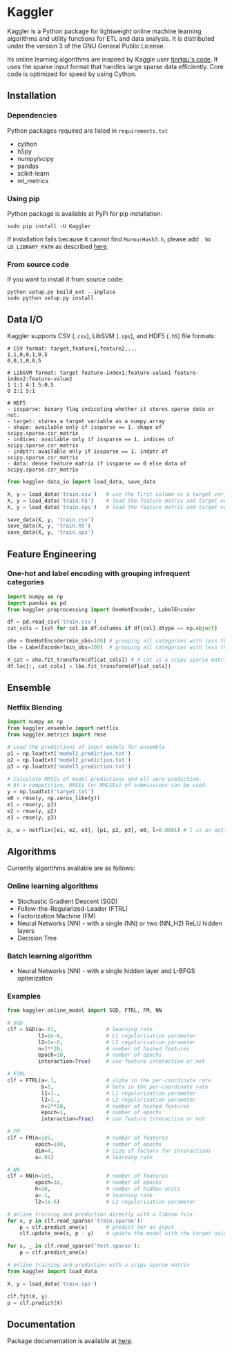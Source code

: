 # Kaggler
Kaggler is a Python package for lightweight online machine learning algorithms and utility functions for ETL and data analysis. It is distributed under the version 3 of the GNU General Public License.

Its online learning algorithms are inspired by Kaggle user [tinrtgu's code](http://goo.gl/K8hQBx).  It uses the sparse input format that handles large sparse data efficiently.  Core code is optimized for speed by using Cython.


## Installation

### Dependencies
Python packages required are listed in `requirements.txt`
* cython
* h5py
* numpy/scipy
* pandas
* scikit-learn
* ml_metrics

### Using pip
Python package is available at PyPi for pip installation:
```
sudo pip install -U Kaggler
```
If installation fails because it cannot find `MurmurHash3.h`, please add `.` to
`LD_LIBRARY_PATH` as described [here](https://github.com/jeongyoonlee/Kaggler/issues/32).

### From source code
If you want to install it from source code:
```
python setup.py build_ext --inplace
sudo python setup.py install
```

## Data I/O
Kaggler supports CSV (`.csv`), LibSVM (`.sps`), and HDF5 (`.h5`) file formats:
```
# CSV format: target,feature1,feature2,...
1,1,0,0,1,0.5
0,0,1,0,0,5

# LibSVM format: target feature-index1:feature-value1 feature-index2:feature-value2
1 1:1 4:1 5:0.5
0 2:1 5:1

# HDF5
- issparse: binary flag indicating whether it stores sparse data or not.
- target: stores a target variable as a numpy.array
- shape: available only if issparse == 1. shape of scipy.sparse.csr_matrix
- indices: available only if issparse == 1. indices of scipy.sparse.csr_matrix
- indptr: available only if issparse == 1. indptr of scipy.sparse.csr_matrix
- data: dense feature matrix if issparse == 0 else data of scipy.sparse.csr_matrix
```

```python
from kaggler.data_io import load_data, save_data

X, y = load_data('train.csv')	# use the first column as a target variable
X, y = load_data('train.h5')	# load the feature matrix and target vector from a HDF5 file.
X, y = load_data('train.sps')	# load the feature matrix and target vector from LibSVM file.

save_data(X, y, 'train.csv')
save_data(X, y, 'train.h5')
save_data(X, y, 'train.sps')
```


## Feature Engineering

### One-hot and label encoding with grouping infrequent categories
```python
import numpy as np
import pandas as pd
from kaggler.preprocessing import OneHotEncoder, LabelEncoder

df = pd.read_csv('train.csv')
cat_cols = [col for col in df.columns if df[col].dtype == np.object]

ohe = OneHotEncoder(min_obs=100) # grouping all categories with less than 100 occurences
lbe = LabelEncoder(min_obs=100)  # grouping all categories with less than 100 occurences

X_cat = ohe.fit_transform(df[cat_cols])	# X_cat is a scipy sparse matrix
df.loc[:, cat_cols] = lbe.fit_transform(df[cat_cols])
```

## Ensemble

### Netflix Blending
```python
import numpy as np
from kaggler.ensemble import netflix
from kaggler.metrics import rmse

# Load the predictions of input models for ensemble
p1 = np.loadtxt('model1_prediction.txt')
p2 = np.loadtxt('model2_prediction.txt')
p3 = np.loadtxt('model3_prediction.txt')

# Calculate RMSEs of model predictions and all-zero prediction.
# At a competition, RMSEs (or RMLSEs) of submissions can be used.
y = np.loadtxt('target.txt')   
e0 = rmse(y, np.zeros_like(y)) 
e1 = rmse(y, p1)
e2 = rmse(y, p2)
e3 = rmse(y, p3)

p, w = netflix([e1, e2, e3], [p1, p2, p3], e0, l=0.0001) # l is an optional regularization parameter.
```


## Algorithms
Currently algorithms available are as follows:

### Online learning algorithms
* Stochastic Gradient Descent (SGD)
* Follow-the-Regularized-Leader (FTRL)
* Factorization Machine (FM)
* Neural Networks (NN) - with a single (NN) or two (NN_H2) ReLU hidden layers
* Decision Tree

### Batch learning algorithm
* Neural Networks (NN) - with a single hidden layer and L-BFGS optimization

### Examples
```python
from kaggler.online_model import SGD, FTRL, FM, NN

# SGD
clf = SGD(a=.01,                # learning rate
          l1=1e-6,              # L1 regularization parameter
          l2=1e-6,              # L2 regularization parameter
          n=2**20,              # number of hashed features
          epoch=10,             # number of epochs
          interaction=True)     # use feature interaction or not

# FTRL
clf = FTRL(a=.1,                # alpha in the per-coordinate rate
           b=1,                 # beta in the per-coordinate rate
           l1=1.,               # L1 regularization parameter
           l2=1.,               # L2 regularization parameter
           n=2**20,             # number of hashed features
           epoch=1,             # number of epochs
           interaction=True)    # use feature interaction or not

# FM
clf = FM(n=1e5,                 # number of features
         epoch=100,             # number of epochs
         dim=4,                 # size of factors for interactions
         a=.01)                 # learning rate

# NN
clf = NN(n=1e5,                 # number of features
         epoch=10,              # number of epochs
         h=16,                  # number of hidden units
         a=.1,                  # learning rate
         l2=1e-6)               # L2 regularization parameter

# online training and prediction directly with a libsvm file
for x, y in clf.read_sparse('train.sparse'):
    p = clf.predict_one(x)      # predict for an input
    clf.update_one(x, p - y)    # update the model with the target using error

for x, _ in clf.read_sparse('test.sparse'):
    p = clf.predict_one(x)

# online training and prediction with a scipy sparse matrix
from kaggler import load_data

X, y = load_data('train.sps')

clf.fit(X, y)
p = clf.predict(X)
```

## Documentation
Package documentation is available at [here](http://pythonhosted.org//Kaggler).
